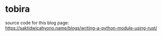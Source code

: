 # tobira

source code for this blog page: https://saktidwicahyono.name/blogs/writing-a-python-module-using-rust/
